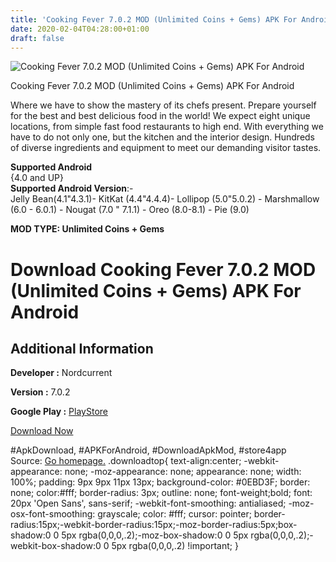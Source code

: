 ```yaml
---
title: 'Cooking Fever 7.0.2 MOD (Unlimited Coins + Gems) APK For Android'
date: 2020-02-04T04:28:00+01:00
draft: false
---
```


![Cooking Fever 7.0.2 MOD (Unlimited Coins + Gems) APK For Android](https://i0.wp.com/apkhome.net/wp-content/uploads/2020/02/Cooking-Fever-7.0.2-MOD-Unlimited-Coins-Gems.png "Cooking Fever 7.0.2 MOD (Unlimited Coins + Gems) APK For Android")

  

Cooking Fever 7.0.2 MOD (Unlimited Coins + Gems) APK For Android

Where we have to show the mastery of its chefs present. Prepare yourself for the best and best delicious food in the world! We expect eight unique locations, from simple fast food restaurants to high end. With everything we have to do not only one, but the kitchen and the interior design. Hundreds of diverse ingredients and equipment to meet our demanding visitor tastes.

**Supported Android**  
{4.0 and UP}  
**Supported Android Version**:-  
Jelly Bean(4.1"4.3.1)- KitKat (4.4"4.4.4)- Lollipop (5.0"5.0.2) - Marshmallow (6.0 - 6.0.1) - Nougat (7.0 " 7.1.1) - Oreo (8.0-8.1) - Pie (9.0)

**MOD TYPE: Unlimited Coins + Gems**

Download Cooking Fever 7.0.2 MOD (Unlimited Coins + Gems) APK For Android
=========================================================================

Additional Information
----------------------

**Developer :** Nordcurrent

**Version :** 7.0.2

**Google Play :** [PlayStore](https://play.google.com/store/apps/details?id=com.nordcurrent.canteenhd&hl=ru)

  

[Download Now](https://store4app.co/post/cooking-fever-7-0-2-mod-unlimited-coins-gems-apk-for-android_1580755977)

  
#ApkDownload, #APKForAndroid, #DownloadApkMod, #store4app  
Source: [Go homepage.](https://store4app.co/post/cooking-fever-7-0-2-mod-unlimited-coins-gems-apk-for-android_1580755977) .downloadtop{ text-align:center; -webkit-appearance: none; -moz-appearance: none; appearance: none; width: 100%; padding: 9px 9px 11px 13px; background-color: #0EBD3F; border: none; color:#fff; border-radius: 3px; outline: none; font-weight;bold; font: 20px 'Open Sans', sans-serif; -webkit-font-smoothing: antialiased; -moz-osx-font-smoothing: grayscale; color: #fff; cursor: pointer; border-radius:15px;-webkit-border-radius:15px;-moz-border-radius:5px;box-shadow:0 0 5px rgba(0,0,0,.2);-moz-box-shadow:0 0 5px rgba(0,0,0,.2);-webkit-box-shadow:0 0 5px rgba(0,0,0,.2) !important; }